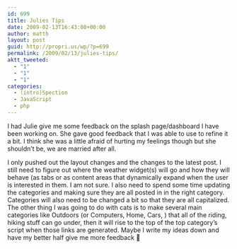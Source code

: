 ```yaml
---
id: 699
title: Julies Tips
date: 2009-02-13T16:43:08+00:00
author: matth
layout: post
guid: http://propri.us/wp/?p=699
permalink: /2009/02/13/julies-tips/
aktt_tweeted:
  - "1"
  - "1"
  - "1"
categories:
  - (intro)Spection
  - JavaScript
  - php
---
```

I had Julie give me some feedback on the splash page/dashboard I have been working on. She gave good feedback that I was able to use to refine it a bit. I think she was a little afraid of hurting my feelings though but she shouldn&#8217;t be, we are married after all.

I only pushed out the layout changes and the changes to the latest post. I still need to figure out where the weather widget(s) will go and how they will behave (as tabs or as content areas that dynamically expand when the user is interested in them. I am not sure. I also need to spend some time updating the categories and making sure they are all posted in in the right category. Categories will also need to be changed a bit so that they are all capitalized. The other thing I was going to do with cats is to make several main categories like Outdoors (or Computers, Home, Cars, ) that all of the riding, hiking stuff can go under, then it will rise to the top of the top category&#8217;s script when those links are generated. Maybe I write my ideas down and have my better<!--more--> half give me more feedback 🙂